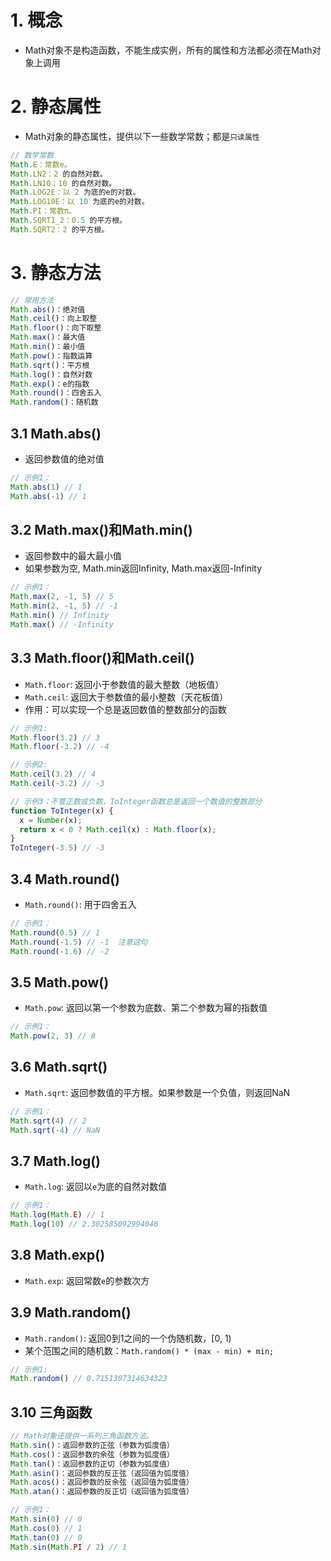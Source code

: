 # 1. 概念
+ Math对象不是构造函数，不能生成实例，所有的属性和方法都必须在Math对象上调用
# 2. 静态属性
+ Math对象的静态属性，提供以下一些数学常数；都是`只读属性`
```js
// 数学常数
Math.E：常数e。
Math.LN2：2 的自然对数。
Math.LN10：10 的自然对数。
Math.LOG2E：以 2 为底的e的对数。
Math.LOG10E：以 10 为底的e的对数。
Math.PI：常数π。
Math.SQRT1_2：0.5 的平方根。
Math.SQRT2：2 的平方根。
```
# 3. 静态方法
```js
// 常用方法
Math.abs()：绝对值
Math.ceil()：向上取整
Math.floor()：向下取整
Math.max()：最大值
Math.min()：最小值
Math.pow()：指数运算
Math.sqrt()：平方根
Math.log()：自然对数
Math.exp()：e的指数
Math.round()：四舍五入
Math.random()：随机数
```
## 3.1 Math.abs()
+ 返回参数值的绝对值
```js
// 示例1：
Math.abs(1) // 1
Math.abs(-1) // 1
```
## 3.2 Math.max()和Math.min() 
+ 返回参数中的最大最小值
+ 如果参数为空, Math.min返回Infinity, Math.max返回-Infinity
```js
// 示例1：
Math.max(2, -1, 5) // 5
Math.min(2, -1, 5) // -1
Math.min() // Infinity
Math.max() // -Infinity
```

## 3.3 Math.floor()和Math.ceil()
+ `Math.floor`: 返回小于参数值的最大整数（地板值）
+ `Math.ceil`: 返回大于参数值的最小整数（天花板值）
+ 作用：可以实现一个总是返回数值的整数部分的函数
```js
// 示例1:
Math.floor(3.2) // 3
Math.floor(-3.2) // -4

// 示例2:
Math.ceil(3.2) // 4
Math.ceil(-3.2) // -3

// 示例3：不管正数或负数，ToInteger函数总是返回一个数值的整数部分
function ToInteger(x) {
  x = Number(x);
  return x < 0 ? Math.ceil(x) : Math.floor(x);
}
ToInteger(-3.5) // -3
```

## 3.4 Math.round() 
+ `Math.round()`: 用于四舍五入
```js
// 示例1：
Math.round(0.5) // 1
Math.round(-1.5) // -1  注意这句
Math.round(-1.6) // -2
```

## 3.5 Math.pow()
+ `Math.pow`: 返回以第一个参数为底数、第二个参数为幂的指数值
```js
// 示例1：
Math.pow(2, 3) // 8
```

## 3.6 Math.sqrt()
+ `Math.sqrt`: 返回参数值的平方根。如果参数是一个负值，则返回NaN
```js
// 示例1：
Math.sqrt(4) // 2
Math.sqrt(-4) // NaN
```

## 3.7 Math.log()
+ `Math.log`: 返回以`e`为底的自然对数值

```js
// 示例1：
Math.log(Math.E) // 1
Math.log(10) // 2.302585092994046
```

## 3.8 Math.exp() 
+ `Math.exp`: 返回常数`e`的参数次方

## 3.9 Math.random()
+ `Math.random()`: 返回0到1之间的一个伪随机数，[0, 1)
+ 某个范围之间的随机数：`Math.random() * (max - min) + min;`
```js
// 示例1:
Math.random() // 0.7151307314634323
```
## 3.10 三角函数
```js
// Math对象还提供一系列三角函数方法。
Math.sin()：返回参数的正弦（参数为弧度值）
Math.cos()：返回参数的余弦（参数为弧度值）
Math.tan()：返回参数的正切（参数为弧度值）
Math.asin()：返回参数的反正弦（返回值为弧度值）
Math.acos()：返回参数的反余弦（返回值为弧度值）
Math.atan()：返回参数的反正切（返回值为弧度值）
```

```js
// 示例1：
Math.sin(0) // 0
Math.cos(0) // 1
Math.tan(0) // 0
Math.sin(Math.PI / 2) // 1
```